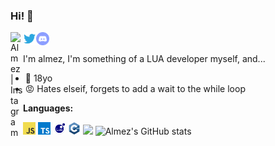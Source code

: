 ### Hi! 👋
<a href="https://instagram.com/serhatalmez">
  <img align="left" alt="Almez | Instagram" width="20px" src="https://upload.wikimedia.org/wikipedia/commons/e/e7/Instagram_logo_2016.svg" />
</a>
<a href="https://twitter.com/serhatalmezz">
  <img align="left" alt="Almez | Twitter" width="21px" src="https://raw.githubusercontent.com/serhatalmez/serhatalmez/main/assets/twitter.svg" />
</a>
<a href="https://discord.gg/2Np9bJW2m9">
  <img align="left" alt="Almez Discord" width="21px" src="https://raw.githubusercontent.com/serhatalmez/serhatalmez/main/assets/discord-round.svg" />
</a>
<br>
<br>
I'm almez, I'm something of a LUA developer myself, and...

- 🔭 18yo
- 😡 Hates elseif, forgets to add a wait to the while loop

**Languages:**  

<code><img height="20" src="https://raw.githubusercontent.com/github/explore/80688e429a7d4ef2fca1e82350fe8e3517d3494d/topics/javascript/javascript.png"></code>
<code><img height="20" src="https://raw.githubusercontent.com/github/explore/80688e429a7d4ef2fca1e82350fe8e3517d3494d/topics/typescript/typescript.png"></code>
<code><img height="20" src="https://raw.githubusercontent.com/github/explore/80688e429a7d4ef2fca1e82350fe8e3517d3494d/topics/lua/lua.png"></code>
<code><img height="20" src="https://raw.githubusercontent.com/github/explore/80688e429a7d4ef2fca1e82350fe8e3517d3494d/topics/cpp/cpp.png"></code>
<code><img height="20" src="https://raw.githubusercontent.com/github/explore/80688e429a7d4ef2fca1e82350fe8e3517d3494d/topics/python/pyton.png"></code>
![Almez's GitHub stats](https://github-readme-stats.vercel.app/api?username=serhatalmez&show_icons=true&theme=radical)
<br>
